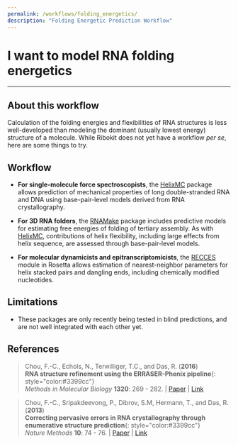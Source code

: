 ```yaml
---
permalink: /workflows/folding_energetics/
description: "Folding Energetic Prediction Workflow"
---
```


# I want to model RNA folding energetics

<hr/>

## About this workflow

Calculation of the folding energies and flexibilities of RNA structures is less well-developed than modeling the dominant (usually lowest energy) structure of a molecule. While Ribokit does not yet have a workflow *per se*, here are some things to try.

## Workflow

 * **For single-molecule force spectroscopists**, the [HelixMC](/HelixMC) package allows prediction of mechanical properties of long double-stranded RNA and DNA using base-pair-level models derived from RNA crystallography.

 * **For 3D RNA folders**, the [RNAMake](/RNAMake) package includes predictive models for estimating free energies of folding of tertiary assembly. As with [HelixMC](/HelixMC/), contributions of helix flexibility, including large effects from helix sequence, are assessed through base-pair-level models.

 * **For molecular dynamicists and epitranscriptomicists**, the [RECCES](/RECCES) module in Rosetta allows estimation of nearest-neighbor parameters for helix stacked pairs and dangling ends, including chemically modified nucleotides.
 
## Limitations

+ These packages are only recently being tested in blind predictions, and are not well integrated with each other yet. 

## References

>Chou, F.-C., Echols, N., Terwilliger, T.C., and Das, R. (**2016**) <br/>
>**RNA structure refinement using the ERRASER-Phenix pipeline**{: style="color:#3399cc"}<br/>
>*Methods in Molecular Biology* **1320**: 269 - 282. | [Paper](https://daslab.stanford.edu/site_data/pub_pdf/2016_Chou_MIMB.pdf) | [Link](http://link.springer.com/protocol/10.1007%2F978-1-4939-2763-0_17)

>Chou, F.-C., Sripakdeevong, P., Dibrov, S.M, Hermann, T., and Das, R. (**2013**) <br/> 
>**Correcting pervasive errors in RNA crystallography through enumerative structure prediction**{: style="color:#3399cc"}<br/>
*Nature Methods* **10**: 74 - 76. | [Paper](https://daslab.stanford.edu/site_data/pub_pdf/2013_Chou_NatMeth.pdf) | [Link](http://www.nature.com/nmeth/journal/v10/n1/full/nmeth.2262.html)
